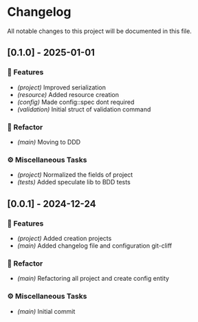 # Changelog

All notable changes to this project will be documented in this file.

## [0.1.0] - 2025-01-01

### 🚀 Features

- *(project)* Improved serialization
- *(resource)* Added resource creation
- *(config)* Made config::spec dont required
- *(validation)* Initial struct of validation command

### 🚜 Refactor

- *(main)* Moving to DDD

### ⚙️ Miscellaneous Tasks

- *(project)* Normalized the fields of project
- *(tests)* Added speculate lib to BDD tests

## [0.0.1] - 2024-12-24

### 🚀 Features

- *(project)* Added creation projects
- *(main)* Added changelog file and configuration git-cliff

### 🚜 Refactor

- *(main)* Refactoring all project and create config entity

### ⚙️ Miscellaneous Tasks

- *(main)* Initial commit

<!-- generated by git-cliff -->
